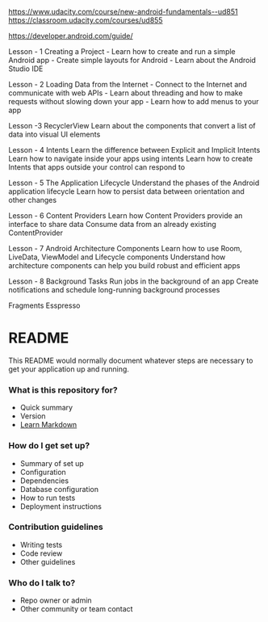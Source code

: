 https://www.udacity.com/course/new-android-fundamentals--ud851
https://classroom.udacity.com/courses/ud855

https://developer.android.com/guide/

Lesson - 1
Creating a Project
	- Learn how to create and run a simple Android app
	- Create simple layouts for Android
	- Learn about the Android Studio IDE

Lesson - 2
Loading Data from the Internet
	- Connect to the Internet and communicate with web APIs
	- Learn about threading and how to make requests without slowing down your app
	- Learn how to add menus to your app

Lesson -3
RecyclerView
	Learn about the components that convert a list of data into visual UI elements

Lesson - 4
Intents
	Learn the difference between Explicit and Implicit Intents
	Learn how to navigate inside your apps using intents
	Learn how to create Intents that apps outside your control can respond to

Lesson - 5
The Application Lifecycle
	Understand the phases of the Android application lifecycle
	Learn how to persist data between orientation and other changes

Lesson - 6
Content Providers
	Learn how Content Providers provide an interface to share data
	Consume data from an already existing ContentProvider

Lesson - 7
Android Architecture Components
	Learn how to use Room, LiveData, ViewModel and Lifecycle components
	Understand how architecture components can help you build robust and efficient apps

Lesson - 8
Background Tasks
	Run jobs in the background of an app
	Create notifications and schedule long-running background processes

Fragments
Esspresso

# README #

This README would normally document whatever steps are necessary to get your application up and running.

### What is this repository for? ###

* Quick summary
* Version
* [Learn Markdown](https://bitbucket.org/tutorials/markdowndemo)

### How do I get set up? ###

* Summary of set up
* Configuration
* Dependencies
* Database configuration
* How to run tests
* Deployment instructions

### Contribution guidelines ###

* Writing tests
* Code review
* Other guidelines

### Who do I talk to? ###

* Repo owner or admin
* Other community or team contact
